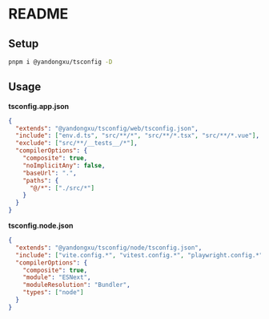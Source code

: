 # README

## Setup

```sh
pnpm i @yandongxu/tsconfig -D
```

## Usage

**tsconfig.app.json**

```json
{
  "extends": "@yandongxu/tsconfig/web/tsconfig.json",
  "include": ["env.d.ts", "src/**/*", "src/**/*.tsx", "src/**/*.vue"],
  "exclude": ["src/**/__tests__/*"],
  "compilerOptions": {
    "composite": true,
    "noImplicitAny": false,
    "baseUrl": ".",
    "paths": {
      "@/*": ["./src/*"]
    }
  }
}
```

**tsconfig.node.json**

```json
{
  "extends": "@yandongxu/tsconfig/node/tsconfig.json",
  "include": ["vite.config.*", "vitest.config.*", "playwright.config.*"],
  "compilerOptions": {
    "composite": true,
    "module": "ESNext",
    "moduleResolution": "Bundler",
    "types": ["node"]
  }
}
```
